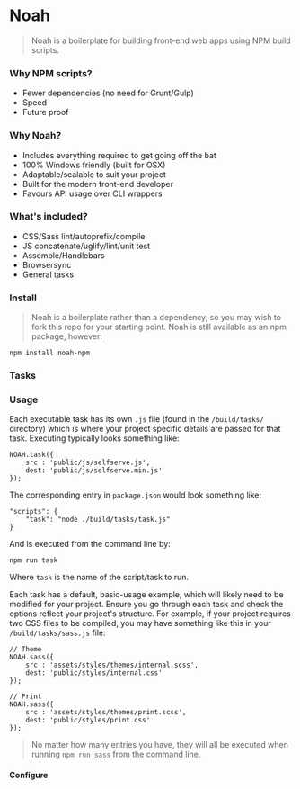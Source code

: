 # Noah

> Noah is a boilerplate for building front-end web apps using NPM build scripts.

### Why NPM scripts?

- Fewer dependencies (no need for Grunt/Gulp)
- Speed
- Future proof

### Why Noah?

- Includes everything required to get going off the bat
- 100% Windows friendly (built for OSX)
- Adaptable/scalable to suit your project
- Built for the modern front-end developer
- Favours API usage over CLI wrappers

### What's included?

- CSS/Sass lint/autoprefix/compile
- JS concatenate/uglify/lint/unit test
- Assemble/Handlebars
- Browsersync
- General tasks

### Install

> Noah is a boilerplate rather than a dependency, so you may wish to fork this repo for your starting point. Noah is still available as an npm package, however:

```
npm install noah-npm
```

### Tasks

### Usage

Each executable task has its own `.js` file (found in the `/build/tasks/` directory) which is where your project specific details are passed for that task. Executing typically looks something like:

```
NOAH.task({
    src : 'public/js/selfserve.js',
    dest: 'public/js/selfserve.min.js'
});
```

The corresponding entry in `package.json` would look something like:

```
"scripts": {
    "task": "node ./build/tasks/task.js"
}
```

And is executed from the command line by:

```
npm run task
```

Where `task` is the name of the script/task to run.

Each task has a default, basic-usage example, which will likely need to be modified for your project. Ensure you go through each task and check the options reflect your project's structure. For example, if your project requires two CSS files to be compiled, you may have something like this in your `/build/tasks/sass.js` file:

```
// Theme
NOAH.sass({
    src : 'assets/styles/themes/internal.scss',
    dest: 'public/styles/internal.css'
});

// Print
NOAH.sass({
    src : 'assets/styles/themes/print.scss',
    dest: 'public/styles/print.css'
});
```

> No matter how many entries you have, they will all be executed when running `npm run sass` from the command line.

#### Configure